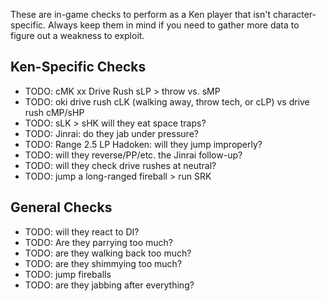 These are in-game checks to perform as a Ken player that isn't character-specific. Always keep them in mind if you need to gather more data to figure out a weakness to exploit.
## Ken-Specific Checks
- TODO: cMK xx Drive Rush sLP > throw vs. sMP
- TODO: oki drive rush cLK (walking away, throw tech, or cLP) vs drive rush cMP/sHP
- TODO: sLK > sHK will they eat space traps?
- TODO: Jinrai: do they jab under pressure?
- TODO: Range 2.5 LP Hadoken: will they jump improperly?
- TODO: will they reverse/PP/etc. the Jinrai follow-up?
- TODO: will they check drive rushes at neutral?
- TODO: jump a long-ranged fireball > run SRK

## General Checks
- TODO: will they react to DI?
- TODO: Are they parrying too much?
- TODO: are they walking back too much?
- TODO: are they shimmying too much?
- TODO: jump fireballs
- TODO: are they jabbing after everything?
